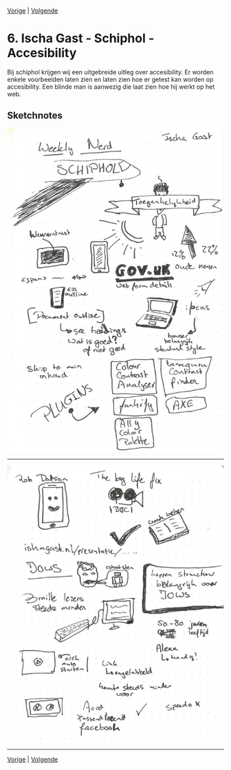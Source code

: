 [Vorige](/Weekly-Nerd/5_De_Voorhoede.md) | [Volgende](/Weekly-Nerd/7_Bluetooth.md)

# 6. Ischa Gast - Schiphol - Accesibility

Bij schiphol krijgen wij een uitgebreide uitleg over accesibility. Er worden enkele voorbeelden laten zien en laten zien hoe er getest kan worden op accesibility. Een blinde man is aanwezig die laat zien hoe hij werkt op het web. 

## Sketchnotes

![Screenshot van sketchnotes](images/6_Schiphol-1.png)

---

![Screenshot van sketchnotes](images/6_Schiphol-2.png)

---

[Vorige](/Weekly-Nerd/5_De_Voorhoede.md) | [Volgende](/Weekly-Nerd/7_Bluetooth.md)
